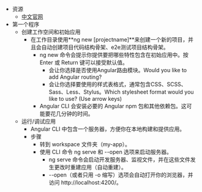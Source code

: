 * 资源
    * [中文官网](https://www.angular.cn)
* 第一个程序
    * 创建工作空间和初始应用
        * 在工作目录使用**ng new [projectname]**来创建一个新的项目，并且会自动创建项目代码结构骨架、e2e测试项目结构骨架。
            * ng new 命令会提示你提供要把哪些特性包含在初始应用中。按 Enter 或 Return 键可以接受默认值。
                * 会让你选择是否使用Angular路由模块。Would you like to add Angular routing?
                * 会让你选择要使用的样式表格式，通常包含CSS、SCSS、Sass、Less、Stylus。Which stylesheet format would you like to use? (Use arrow keys)
            * Angular CLI 会安装必要的 Angular npm 包和其他依赖包。这可能要花几分钟的时间。
    * 运行/调试应用
        * Angular CLI 中包含一个服务器，方便你在本地构建和提供应用。
        * 步骤
            * 转到 workspace 文件夹（my-app）。
            * 使用 CLI 命令 ng serve 和 --open 选项来启动服务器。
                * ng serve 命令会启动开发服务器、监视文件，并在这些文件发生更改时重建应用（自动重建）。
                * --open（或者只用 -o 缩写）选项会自动打开你的浏览器，并访问 http://localhost:4200/。